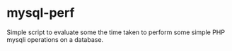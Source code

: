 # mysql-perf
Simple script to evaluate some the time taken to perform some simple PHP mysqli operations on a database.
